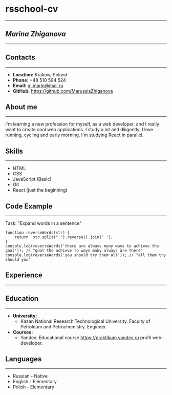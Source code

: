 # rsschool-cv
 ***
 ## **_Marina Zhiganova_**
 ***
 ## Contacts
 ***
 - **Location:** Krakow, Poland
 - **Phone:** +48 510 594 524
 - **Email:** gi.marin@mail.ru
 - **GitHub:** <https://github.com/MarussiaZhiganova>
 ## About me
 ***
 I'm learning a new profession for myself, as a web developer, and I really want to create cool web applications. I study a lot and diligently. I love running, cycling and early morning. I'm studying React in parallel.
 ## Skills
 ***
 - HTML
 - CSS
 - JavaScript (Basic)
 - Git
 - React (just the beginning)
 ## Code Example
 ***
 Task: "Expand words in a sentence"
 ```
 function reverseWords(str) {
     return  str.split(" ").reverse().join(' ');
 }
 console.log(reverseWords('there are always many ways to achieve the goal')); // "goal the achieve to ways many always are there"
 console.log(reverseWords('you should try them all')); // "all them try should you"
 ```
 ## Experience
 ***
 ## Education
 ***
 - **University:** 
   * Kazan National Research Technological University. Faculty of Petroleum and Petrochemistry. Engineer.
 - **Courses:** 
   * Yandex. Educational course <https://praktikum.yandex.ru> profil web-developer.
 ## Languages
 ***
 - Russian - Native
 - English - Elementary
 - Polish - Elementary